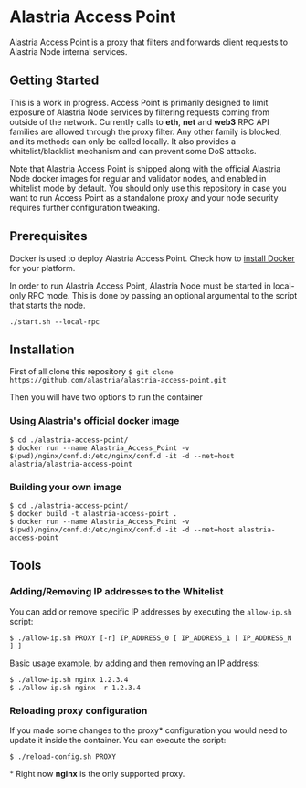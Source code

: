 # Alastria Access Point
Alastria Access Point is a proxy that filters and forwards client requests to Alastria Node internal services.

## Getting Started
This is a work in progress. Access Point is primarily designed to limit exposure of Alastria Node services by filtering requests coming from outside of the network. Currently calls to **eth**, **net** and **web3** RPC API families are allowed through the proxy filter. Any other family is blocked, and its methods can only be called locally. It also provides a whitelist/blacklist mechanism and can prevent some DoS attacks.

Note that Alastria Access Point is shipped along with the official Alastria Node docker images for regular and validator nodes, and enabled in whitelist mode by default. You should only use this repository in case you want to run Access Point as a standalone proxy and your node security requires further configuration tweaking.

## Prerequisites

Docker is used to deploy Alastria Access Point. Check how to [install Docker](https://docs.docker.com/install/) for your platform.

In order to run Alastria Access Point, Alastria Node must be started in local-only RPC mode. This is done by passing an optional argumental to the script that starts the node.

``./start.sh --local-rpc``

## Installation

First of all clone this repository
``$ git clone https://github.com/alastria/alastria-access-point.git``

Then you will have two options to run the container

### Using Alastria's official docker image
```
$ cd ./alastria-access-point/
$ docker run --name Alastria_Access_Point -v $(pwd)/nginx/conf.d:/etc/nginx/conf.d -it -d --net=host alastria/alastria-access-point
```

### Building your own image
```
$ cd ./alastria-access-point/
$ docker build -t alastria-access-point .
$ docker run --name Alastria_Access_Point -v $(pwd)/nginx/conf.d:/etc/nginx/conf.d -it -d --net=host alastria-access-point
```
## Tools

### Adding/Removing IP addresses to the Whitelist
You can add or remove specific IP addresses by executing the ``allow-ip.sh`` script:
```
$ ./allow-ip.sh PROXY [-r] IP_ADDRESS_0 [ IP_ADDRESS_1 [ IP_ADDRESS_N ] ]
```
Basic usage example, by adding and then removing an IP address:
```
$ ./allow-ip.sh nginx 1.2.3.4
$ ./allow-ip.sh nginx -r 1.2.3.4
```

### Reloading proxy configuration
If you made some changes to the proxy* configuration you would need to update it inside the container. You can execute the script:
```
$ ./reload-config.sh PROXY
```
\* Right now **nginx** is the only supported proxy. 
